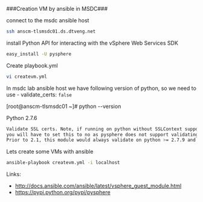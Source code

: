 ###Creation VM by ansible in MSDC###
 
connect to the msdc ansible host  

```bash
ssh anscm-tlsmsdc01.ds.dtveng.net
```

install Python API for interacting with the vSphere Web Services SDK

```bash
easy_install -U pysphere
```
Create playbook.yml

```bash
vi createvm.yml
```

In msdc lab ansible host we have following version of python, so we need to use - validate_certs: `false`

[root@anscm-tlsmsdc01 ~]# python --version

Python 2.7.6

```bash
Validate SSL certs. Note, if running on python without SSLContext support (typically, python < 2.7.9) 
you will have to set this to no as pysphere does not support validating certificates on older python. 
Prior to 2.1, this module would always validate on python >= 2.7.9 and never validate on python <= 2.7.8.
```

Lets create some VMs with ansible

```bash
ansible-playbook createvm.yml -i localhost
```

Links:
* http://docs.ansible.com/ansible/latest/vsphere_guest_module.html
* https://pypi.python.org/pypi/pysphere